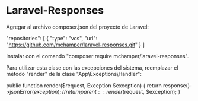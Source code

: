 # Laravel-Responses

Agregar al archivo composer.json del proyecto de Laravel:

"repositories": [
    {
        "type": "vcs",
        "url": "https://github.com/mchamper/laravel-responses.git"
    }
]

Instalar con el comando "composer require mchamper/laravel-responses".

Para utilizar esta clase con las excepciones del sistema, reemplazar el método "render" de la clase "App\Exceptions\Handler":

public function render($request, Exception $exception)
{
    return response()->jsonError($exception);
    // return parent::render($request, $exception);
}